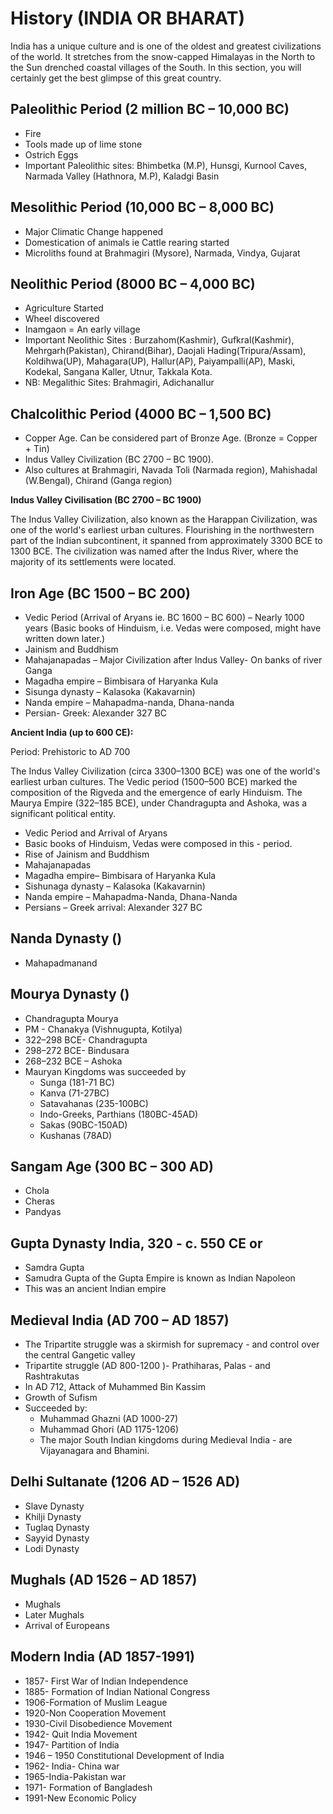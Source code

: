 # History (INDIA OR BHARAT)

India has a unique culture and is one of the oldest and greatest civilizations of the world. It stretches from the snow-capped Himalayas in the North to the Sun drenched coastal villages of the South. In this section, you will certainly get the best glimpse of this great country.

## Paleolithic Period (2 million BC – 10,000 BC)

- Fire
- Tools made up of lime stone
- Ostrich Eggs
- Important Paleolithic sites: Bhimbetka (M.P), Hunsgi, Kurnool Caves, Narmada Valley (Hathnora, M.P), Kaladgi Basin

## Mesolithic Period (10,000 BC – 8,000 BC)

- Major Climatic Change happened
- Domestication of animals ie Cattle rearing started
- Microliths found at Brahmagiri (Mysore), Narmada, Vindya, Gujarat

## Neolithic Period (8000 BC – 4,000 BC)

- Agriculture Started
- Wheel discovered
- Inamgaon = An early village
- Important Neolithic Sites : Burzahom(Kashmir), Gufkral(Kashmir), Mehrgarh(Pakistan), Chirand(Bihar), Daojali Hading(Tripura/Assam), Koldihwa(UP), Mahagara(UP), Hallur(AP), Paiyampalli(AP), Maski, Kodekal, Sangana Kaller, Utnur, Takkala Kota.
- NB: Megalithic Sites: Brahmagiri, Adichanallur

## Chalcolithic Period (4000 BC – 1,500 BC)

- Copper Age. Can be considered part of Bronze Age. (Bronze = Copper + Tin)
- Indus Valley Civilization (BC 2700 – BC 1900).
- Also cultures at Brahmagiri, Navada Toli (Narmada region), Mahishadal (W.Bengal), Chirand (Ganga region)

**Indus Valley Civilisation (BC 2700 – BC 1900)**

The Indus Valley Civilization, also known as the Harappan Civilization, was one of the world's earliest urban cultures. Flourishing in the northwestern part of the Indian subcontinent, it spanned from approximately 3300 BCE to 1300 BCE. The civilization was named after the Indus River, where the majority of its settlements were located.

## Iron Age (BC 1500 – BC 200)

- Vedic Period (Arrival of Aryans ie. BC 1600 – BC 600) – Nearly 1000 years (Basic books of Hinduism, i.e. Vedas were composed, might have written down later.)
- Jainism and Buddhism
- Mahajanapadas – Major Civilization after Indus Valley- On banks of river Ganga
- Magadha empire – Bimbisara of Haryanka Kula
- Sisunga dynasty – Kalasoka (Kakavarnin)
- Nanda empire – Mahapadma-nanda, Dhana-nanda
- Persian- Greek: Alexander 327 BC

**Ancient India (up to 600 CE):**

Period: Prehistoric to AD 700

The Indus Valley Civilization (circa 3300–1300 BCE) was one of the world's earliest urban cultures.
The Vedic period (1500–500 BCE) marked the composition of the Rigveda and the emergence of early Hinduism.
The Maurya Empire (322–185 BCE), under Chandragupta and Ashoka, was a significant political entity.

- Vedic Period and Arrival of Aryans
- Basic books of Hinduism, Vedas were composed in this - period.
- Rise of Jainism and Buddhism
- Mahajanapadas
- Magadha empire– Bimbisara of Haryanka Kula
- Sishunaga dynasty – Kalasoka (Kakavarnin)
- Nanda empire – Mahapadma-Nanda, Dhana-Nanda
- Persians – Greek arrival: Alexander 327 BC

## Nanda Dynasty ()

- Mahapadmanand

## Mourya Dynasty ()

- Chandragupta Mourya
- PM - Chanakya (Vishnugupta, Kotilya)
- 322–298 BCE- Chandragupta
- 298–272 BCE- Bindusara
- 268–232 BCE – Ashoka
- Mauryan Kingdoms was succeeded by
  - Sunga (181-71 BC)
  - Kanva (71-27BC)
  - Satavahanas (235-100BC)
  - Indo-Greeks, Parthians (180BC-45AD)
  - Sakas (90BC-150AD)
  - Kushanas (78AD)

## Sangam Age (300 BC – 300 AD)

- Chola
- Cheras
- Pandyas

## Gupta Dynasty India, 320 - c. 550 CE or

- Samdra Gupta
- Samudra Gupta of the Gupta Empire is known as Indian Napoleon
- This was an ancient Indian empire

## Medieval India (AD 700 – AD 1857)

- The Tripartite struggle was a skirmish for supremacy - and control over the central Gangetic valley
- Tripartite struggle (AD 800-1200 )- Prathiharas, Palas - and Rashtrakutas
- In AD 712, Attack of Muhammed Bin Kassim
- Growth of Sufism
- Succeeded by:
  - Muhammad Ghazni (AD 1000-27)
  - Muhammad Ghori (AD 1175-1206)
  - The major South Indian kingdoms during Medieval India - are Vijayanagara and Bhamini.

## Delhi Sultanate (1206 AD – 1526 AD)

- Slave Dynasty
- Khilji Dynasty
- Tuglaq Dynasty
- Sayyid Dynasty
- Lodi Dynasty

## Mughals (AD 1526 – AD 1857)

- Mughals
- Later Mughals
- Arrival of Europeans

## Modern India (AD 1857-1991)

- 1857- First War of Indian Independence
- 1885- Formation of Indian National Congress
- 1906-Formation of Muslim League
- 1920-Non Cooperation Movement
- 1930-Civil Disobedience Movement
- 1942- Quit India Movement
- 1947- Partition of India
- 1946 – 1950 Constitutional Development of India
- 1962- India- China war
- 1965-India-Pakistan war
- 1971- Formation of Bangladesh
- 1991-New Economic Policy
